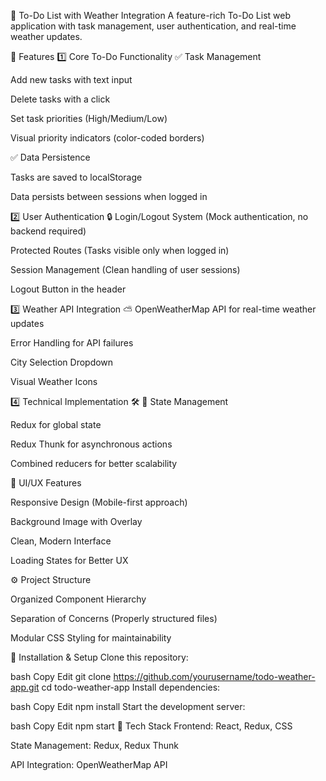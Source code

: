 📝 To-Do List with Weather Integration
A feature-rich To-Do List web application with task management, user authentication, and real-time weather updates.

🚀 Features
1️⃣ Core To-Do Functionality
✅ Task Management

Add new tasks with text input

Delete tasks with a click

Set task priorities (High/Medium/Low)

Visual priority indicators (color-coded borders)

✅ Data Persistence

Tasks are saved to localStorage

Data persists between sessions when logged in

2️⃣ User Authentication 🔒
Login/Logout System (Mock authentication, no backend required)

Protected Routes (Tasks visible only when logged in)

Session Management (Clean handling of user sessions)

Logout Button in the header

3️⃣ Weather API Integration ⛅
OpenWeatherMap API for real-time weather updates

Error Handling for API failures

City Selection Dropdown

Visual Weather Icons

4️⃣ Technical Implementation 🛠️
🧠 State Management

Redux for global state

Redux Thunk for asynchronous actions

Combined reducers for better scalability

🎨 UI/UX Features

Responsive Design (Mobile-first approach)

Background Image with Overlay

Clean, Modern Interface

Loading States for Better UX

⚙️ Project Structure

Organized Component Hierarchy

Separation of Concerns (Properly structured files)

Modular CSS Styling for maintainability

🎯 Installation & Setup
Clone this repository:

bash
Copy
Edit
git clone https://github.com/yourusername/todo-weather-app.git
cd todo-weather-app
Install dependencies:

bash
Copy
Edit
npm install
Start the development server:

bash
Copy
Edit
npm start
📌 Tech Stack
Frontend: React, Redux, CSS

State Management: Redux, Redux Thunk

API Integration: OpenWeatherMap API
